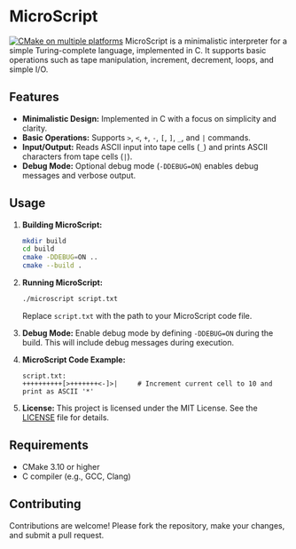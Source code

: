 # MicroScript
[![CMake on multiple platforms](https://github.com/sktryo/MicroScript/actions/workflows/cmake-multi-platform.yml/badge.svg)](https://github.com/sktryo/MicroScript/actions/workflows/cmake-multi-platform.yml)
MicroScript is a minimalistic interpreter for a simple Turing-complete language, implemented in C. It supports basic operations such as tape manipulation, increment, decrement, loops, and simple I/O.

## Features

- **Minimalistic Design:** Implemented in C with a focus on simplicity and clarity.
- **Basic Operations:** Supports `>`, `<`, `+`, `-`, `[`, `]`, `_`, and `|` commands.
- **Input/Output:** Reads ASCII input into tape cells (`_`) and prints ASCII characters from tape cells (`|`).
- **Debug Mode:** Optional debug mode (`-DDEBUG=ON`) enables debug messages and verbose output.

## Usage

1. **Building MicroScript:**
   ```bash
   mkdir build
   cd build
   cmake -DDEBUG=ON ..
   cmake --build .
   ```

2. **Running MicroScript:**
   ```bash
   ./microscript script.txt
   ```

   Replace `script.txt` with the path to your MicroScript code file.

3. **Debug Mode:**
   Enable debug mode by defining `-DDEBUG=ON` during the build. This will include debug messages during execution.

4. **MicroScript Code Example:**
   ```plaintext
   script.txt:
   ++++++++++[>+++++++<-]>|     # Increment current cell to 10 and print as ASCII '*'
   ```

5. **License:**
   This project is licensed under the MIT License. See the [LICENSE](LICENSE) file for details.

## Requirements

- CMake 3.10 or higher
- C compiler (e.g., GCC, Clang)

## Contributing

Contributions are welcome! Please fork the repository, make your changes, and submit a pull request.

